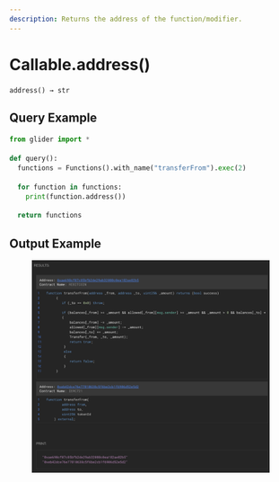 ```yaml
---
description: Returns the address of the function/modifier.
---
```


# Callable.address()

`address() → str`

## Query Example

```python
from glider import *

def query():
  functions = Functions().with_name("transferFrom").exec(2)
  
  for function in functions:
    print(function.address())

  return functions
```

## Output Example

<figure><img src="../../.gitbook/assets/image (8) (1).png" alt=""><figcaption></figcaption></figure>
